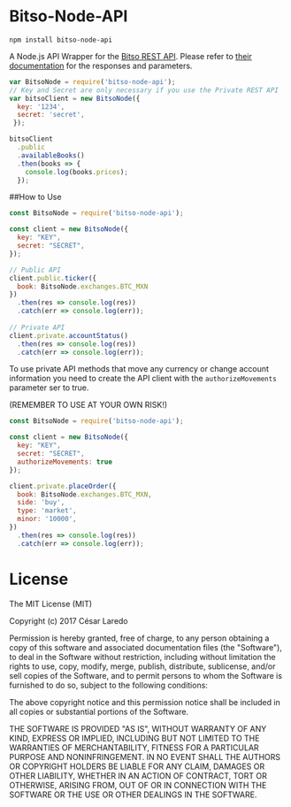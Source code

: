 # Bitso-Node-API

`npm install bitso-node-api`

A Node.js API Wrapper for the [Bitso REST API](https://bitso.com/api_info). Please refer to [their documentation](https://bitso.com/api_info) for the responses and parameters.

```javascript
var BitsoNode = require('bitso-node-api');
// Key and Secret are only necessary if you use the Private REST API
var bitsoClient = new BitsoNode({ 
  key: '1234',
  secret: 'secret',
 });

bitsoClient
  .public
  .availableBooks()
  .then(books => {
    console.log(books.prices);
  });

```

##How to Use

```javascript
const BitsoNode = require('bitso-node-api');

const client = new BitsoNode({
  key: "KEY",
  secret: "SECRET",
});

// Public API
client.public.ticker({
  book: BitsoNode.exchanges.BTC_MXN
})
  .then(res => console.log(res))
  .catch(err => console.log(err));
  
// Private API
client.private.accountStatus()
  .then(res => console.log(res))
  .catch(err => console.log(err));
```

To use private API methods that move any currency or change account
information you need to create the API client with the `authorizeMovements` parameter ser to true.

(REMEMBER TO USE AT YOUR OWN RISK!)
```javascript
const BitsoNode = require('bitso-node-api');

const client = new BitsoNode({
  key: "KEY",
  secret: "SECRET",
  authorizeMovements: true
});

client.private.placeOrder({
  book: BitsoNode.exchanges.BTC_MXN,
  side: 'buy',
  type: 'market',
  minor: '10000',
})
  .then(res => console.log(res))
  .catch(err => console.log(err));
```

# License

The MIT License (MIT)

Copyright (c) 2017 César Laredo

Permission is hereby granted, free of charge, to any person obtaining a copy of this software and associated documentation files (the "Software"), to deal in the Software without restriction, including without limitation the rights to use, copy, modify, merge, publish, distribute, sublicense, and/or sell copies of the Software, and to permit persons to whom the Software is furnished to do so, subject to the following conditions:

The above copyright notice and this permission notice shall be included in all copies or substantial portions of the Software.

THE SOFTWARE IS PROVIDED "AS IS", WITHOUT WARRANTY OF ANY KIND, EXPRESS OR IMPLIED, INCLUDING BUT NOT LIMITED TO THE WARRANTIES OF MERCHANTABILITY, FITNESS FOR A PARTICULAR PURPOSE AND NONINFRINGEMENT. IN NO EVENT SHALL THE AUTHORS OR COPYRIGHT HOLDERS BE LIABLE FOR ANY CLAIM, DAMAGES OR OTHER LIABILITY, WHETHER IN AN ACTION OF CONTRACT, TORT OR OTHERWISE, ARISING FROM, OUT OF OR IN CONNECTION WITH THE SOFTWARE OR THE USE OR OTHER DEALINGS IN THE SOFTWARE.